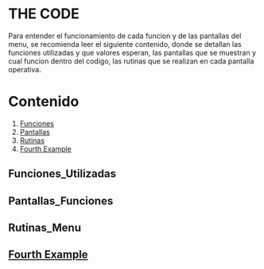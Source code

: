 # THE CODE 

Para entender el funcionamiento de cada funcion y de las pantallas del menu, se recomienda leer el siguiente contenido, donde se detallan las funciones utilizadas y que valores esperan, las pantallas que se muestran y cual funcion dentro del codigo, las rutinas que se realizan en cada pantalla operativa.

# Contenido
1. [Funciones](#Funciones_Utilizadas)
2. [Pantallas](#Pantallas_Funciones)
3. [Rutinas](#Rutinas_Menu)
4. [Fourth Example](#fourth-examplehttpwwwfourthexamplecom)


## Funciones_Utilizadas
## Pantallas_Funciones
## Rutinas_Menu
## [Fourth Example](http://www.fourthexample.com) 
